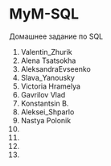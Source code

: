 # MyM-SQL
Домашнее задание по SQL

1. Valentin_Zhurik
2. Alena Tsatsokha
3. AleksandraEvseenko
4. Slava_Yanousky
5. Victoria Hramelya
6. Gavrilov Vlad
7. Konstantsin B.
8. Aleksei_Shparlo
9. Nastya Polonik 
10.
11.
12.
13.
